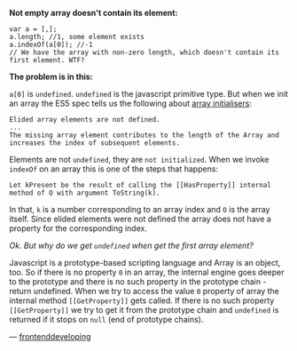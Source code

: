 **Not empty array doesn't contain its element:**
```
var a = [,];
a.length; //1, some element exists
a.indexOf(a[0]); //-1
// We have the array with non-zero length, which doesn't contain its first element. WTF?
```

**The problem is in this:**

`a[0]` is `undefined`. `undefined` is the javascript primitive type. But when we init an array 
the ES5 spec tells us the following about [array initialisers](http://es5.github.io/#x11.1.4):

```
Elided array elements are not defined.
...
The missing array element contributes to the length of the Array and increases the index of subsequent elements.
```

Elements are not `undefined`, they are `not initialized`.
When we invoke `indexOf` on an array this is one of the steps that happens:
```
Let kPresent be the result of calling the [[HasProperty]] internal method of O with argument ToString(k).
```

In that, `k` is a number corresponding to an array index and `O` is the array itself. 
Since elided elements were not defined the array does not have a property for the corresponding index.

*Ok. But why do we get `undefined` when get the first array element?*

Javascript is a prototype-based scripting language and Array is an object, too.
So if there is no property `0` in an array, the internal engine goes deeper to the prototype 
and there is no such property in the prototype chain - return undefined.
When we try to access the value `0` property of array the internal method `[[GetProperty]]` gets called.
If there is no such property `[[GetProperty]]` we try to get it from the prototype chain 
and `undefined` is returned if it stops on `null` (end of prototype chains).


— [frontenddeveloping](https://github.com/frontenddeveloping)
